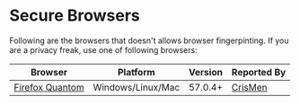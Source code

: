 # Secure Browsers
Following are the browsers that doesn't allows browser fingerpinting. If you are a privacy freak, use one of following browsers:

| Browser | Platform | Version | Reported By |
| ------------- | ------------- | ------------- | ------------- |
| [Firefox Quantom](https://www.mozilla.org/en-US/firefox/) | Windows/Linux/Mac | 57.0.4+ | [CrisMen](https://github.com/CrisMen) |
